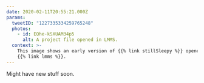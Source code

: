 ```yaml
---
date: 2020-02-11T20:55:21.000Z
params:
  tweetID: "1227335334259765248"
  photos:
    - id: EQhe-kSXUAM34p5
      alt: A project file opened in LMMS.
  context: >-
    This image shows an early version of {{% link stillSleepy %}} opened in
    {{% link lmms %}}.
---
```


Might have new stuff soon.
